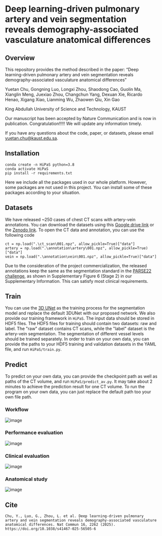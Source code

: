 # Deep learning-driven pulmonary artery and vein segmentation reveals demography-associated vasculature anatomical differences
## Overview
This repository provides the method described in the paper:
“Deep learning-driven pulmonary artery and vein segmentation reveals demography-associated vasculature anatomical differences”

Yuetan Chu, Gongning Luo, Longxi Zhou, Shaodong Cao, Guolin Ma, Xianglin Meng, Juexiao Zhou, Changchun Yang, Dexuan Xie, Ricardo Henao, Xigang Xiao, Lianming Wu, Zhaowen Qiu, Xin Gao

King Abdullah University of Science and Technology, KAUST

Our manuscript has been accepted by Nature Communication and is now in publication. Congratulation!!!!! We will update any information timely. 

If you have any questions about the code, paper, or datasets, please email yuetan.chu@kaust.edu.sa. 

## Installation
```
conda create -n HiPaS python=3.8
conda activate HiPaS
pip install -r requirements.txt
```
Here we include all the packages used in our whole platform. However, some packages are not used in this project. You can install some of these packages according to your situation.

<!--
## Sample data
A part of the accessible data and the predicted results achieved by HiPaS can be downloaded [here](https://drive.google.com/drive/folders/1Bvq4hvkdKZZOivoh0RwlNZNkP5wkejX2?usp=sharing). All CT scans here are normalized from [-1000, 600] to [0, 1] and resampled to a normalized spatial resolution with the scan shape of [512, 512, 512]. The results are presented across two channels, with the first being the outcomes of artery segmentation and the second being vein segmentation. These examples are intended to demonstrate temporarily the segmentation performance of HiPaS for external data, and any other application or exploitation of the results would not be permissible without seeking proper approval. If you want to access more data, please do not hesitate to contact yuetan.chu@kaust.edu.sa. 
-->

## Datasets


We have released ~250 cases of chest CT scans with artery-vein annotations. You can download the datasets using this [Google drive link](https://drive.google.com/drive/folders/1_cmGR_HbrzomaqoWZYqX8D36bmxHp2PL?usp=drive_link) or the [Zenodo link](https://zenodo.org/records/14879605). To open the CT data and annotation, you can use the following code


```
ct = np.load(".\ct_scan\001.npz", allow_pickle=True)["data"]
artery = np.load(".\annotation\artery\001.npz", allow_pickle=True)["data"]
vein = np.load(".\annotation\vein\001.npz", allow_pickle=True)["data"]
```

Due to the consideration of the project commercialization, the released annotations keep the same as the segmentation standard in the [PARSE22 challenge](https://grand-challenge.org/forums/forum/parse2022-623/), as shown in Supplementary Figure 6 (Stage 2) in our Supplementary Information. This can satisfy most clinical requirements.


## Train
You can use the [3D UNet](https://github.com/wolny/pytorch-3dunet) as the training process for the segmentation model and replace the default 3DUNet with our proposed network. We also provide our training framework in ```HiPaS```. The input data should be stored in HDF5 files. The HDF5 files for training should contain two datasets: raw and label. The "raw" dataset contains CT scans, while the "label" dataset is the artery-vein segmentation. The segmentation of different vessel levels should be trained separately. In order to train on your own data, you can provide the paths to your HDF5 training and validation datasets in the YAML file, and run ```HiPaS/train.py```.

## Predict
To predict on your own data, you can provide the checkpoint path as well as paths of the CT volume, and run ```HiPaS/predict_av.py```. It may take about 2 minutes to achieve the prediction result for one CT volume. To run the program on your own data, you can just replace the default path too your own file path.

### Workflow
![image](https://github.com/Arturia-Pendragon-Iris/HiPaS_AV_Segmentation/blob/main/img/fig-1-4.png)

### Performance evaluation
![image](https://github.com/Arturia-Pendragon-Iris/HiPaS_AV_Segmentation/blob/main/img/fig-2_1.png)

### Clinical evaluation
![image](https://github.com/Arturia-Pendragon-Iris/HiPaS_AV_Segmentation/blob/main/img/fig-3-3.png)

### Anatomical study
![image](https://github.com/Arturia-Pendragon-Iris/HiPaS_AV_Segmentation/blob/main/img/stat.png)

## Cite
```
Chu, Y., Luo, G., Zhou, L. et al. Deep learning-driven pulmonary artery and vein segmentation reveals demography-associated vasculature anatomical differences. Nat Commun 16, 2262 (2025). https://doi.org/10.1038/s41467-025-56505-6
```



